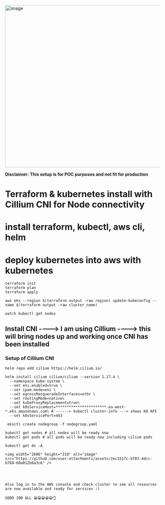 <img width="1027" height="528" alt="image" src="https://github.com/user-attachments/assets/f0fff3d9-38f4-4d84-a834-8f1ffe3dbe92" />

**Disclaimer: This setup is for POC purposes and not fit for production**

#   Terraform & kubernetes install with Cillium CNI for Node connectivity

#    install terraform, kubectl, aws cli, helm

# deploy kubernetes into aws with kubernetes

```
terraform init
terraform plan
terraform apply

aws eks --region $(terraform output -raw region) update-kubeconfig --name $(terraform output -raw cluster_name)

watch kubectl get nodes
```


## Install CNI ---->  I am using Cillium ----> this will bring nodes up and working once CNI has been installed

### Setup of Cillium CNI

```
helm repo add cilium https://helm.cilium.io/

helm install cilium cilium/cilium --version 1.17.4 \
  --namespace kube-system \
  --set eni.enabled=true \
  --set ipam.mode=eni \
  --set egressMasqueradeInterfaces=eth+ \
  --set routingMode=native\
  --set kubeProxyReplacement=true\
  --set k8sServiceHost=***********************.eu-west-*.eks.amazonaws.com\ # ------> kubectl cluster-info ---> shows K8 API
  --set k8sServicePort=443

 eksctl create nodegroup -f nodegroup.yaml

kubectl get nodes # all nodes will be ready now
kubectl get pods # all pods will be ready now including cilium pods

kubectl get ds -A

<img width="2686" height="218" alt="image" src="https://github.com/user-attachments/assets/2ec1517c-bf83-4dcc-b768-60a812b6a3c6" />



```

```

Also log in to the AWS console and check cluster to see all resources are now available and ready for services :)

GOOD JOB ALL 😁😁😁😁😁👌
```



